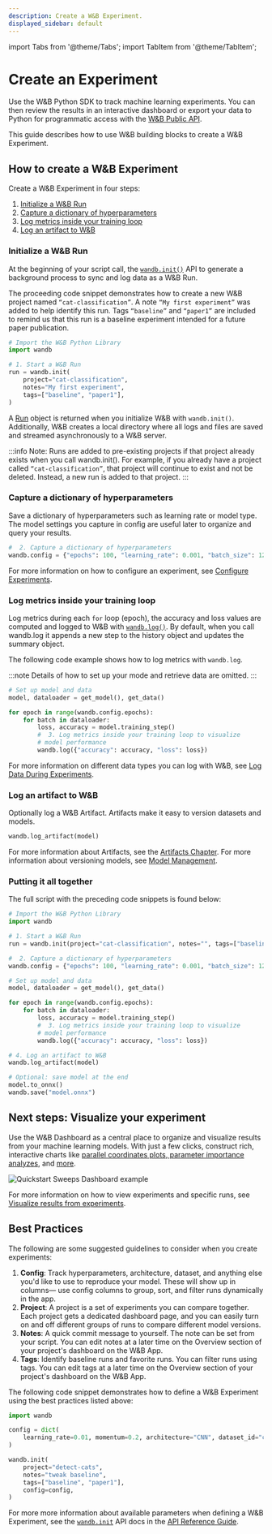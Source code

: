 ```yaml
---
description: Create a W&B Experiment.
displayed_sidebar: default
---
```

import Tabs from '@theme/Tabs';
import TabItem from '@theme/TabItem';

# Create an Experiment

<head>
  <title>Start a W&B Experiment</title>
</head>

Use the W&B Python SDK to track machine learning experiments. You can then review the results in an interactive dashboard or export your data to Python for programmatic access with the [W&B Public API](../../ref/python/public-api/README.md).

This guide describes how to use W&B building blocks to create a W&B Experiment. 

## How to create a W&B Experiment

Create a W&B Experiment in four steps:

1. [Initialize a W&B Run](#initialize-a-wb-run)
2. [Capture a dictionary of hyperparameters](#capture-a-dictionary-of-hyperparameters)
3. [Log metrics inside your training loop](#log-metrics-inside-your-training-loop)
4. [Log an artifact to W&B](#log-an-artifact-to-wb)

### Initialize a W&B Run
At the beginning of your script call, the [`wandb.init()`](../../ref/python/init.md) API to generate a background process to sync and log data as a W&B Run. 

The proceeding code snippet demonstrates how to create a new W&B project named `“cat-classification”`. A note `“My first experiment”` was added to help identify this run. Tags `“baseline”` and `“paper1”` are included to remind us that this run is a baseline experiment intended for a future paper publication.

```python
# Import the W&B Python Library
import wandb

# 1. Start a W&B Run
run = wandb.init(
    project="cat-classification",
    notes="My first experiment",
    tags=["baseline", "paper1"],
)
```
A [Run](../../ref/python/run.md) object is returned when you initialize W&B with `wandb.init()`. Additionally, W&B creates a local directory where all logs and files are saved and streamed asynchronously to a W&B server.

:::info
Note: Runs are added to pre-existing projects if that project already exists when you call wandb.init().  For example, if you already have a project called `“cat-classification”`, that project will continue to exist and not be deleted. Instead, a new run is added to that project.
:::

### Capture a dictionary of hyperparameters
Save a dictionary of hyperparameters such as learning rate or model type. The model settings you capture in config are useful later to organize and query your results.

```python
#  2. Capture a dictionary of hyperparameters
wandb.config = {"epochs": 100, "learning_rate": 0.001, "batch_size": 128}
```
For more information on how to configure an experiment, see [Configure Experiments](./config.md).

### Log metrics inside your training loop
Log metrics during each `for` loop (epoch), the accuracy and loss values are computed and logged to W&B with [`wandb.log()`](../../ref/python/log.md). By default, when you call wandb.log it appends a new step to the history object and updates the summary object.

The following code example shows how to log metrics with `wandb.log`.

:::note
Details of how to set up your mode and retrieve data are omitted. 
:::

```python
# Set up model and data
model, dataloader = get_model(), get_data()

for epoch in range(wandb.config.epochs):
    for batch in dataloader:
        loss, accuracy = model.training_step()
        #  3. Log metrics inside your training loop to visualize
        # model performance
        wandb.log({"accuracy": accuracy, "loss": loss})
```
For more information on different data types you can log with W&B, see [Log Data During Experiments](./log/intro.md).

### Log an artifact to W&B 
Optionally log a W&B Artifact. Artifacts make it easy to version datasets and models. 
```python
wandb.log_artifact(model)
```
For more information about Artifacts, see the [Artifacts Chapter](../artifacts/intro.md). For more information about versioning models, see [Model Management](../models/intro.md).


### Putting it all together
The full script with the preceding code snippets is found below:
```python
# Import the W&B Python Library
import wandb

# 1. Start a W&B Run
run = wandb.init(project="cat-classification", notes="", tags=["baseline", "paper1"])

#  2. Capture a dictionary of hyperparameters
wandb.config = {"epochs": 100, "learning_rate": 0.001, "batch_size": 128}

# Set up model and data
model, dataloader = get_model(), get_data()

for epoch in range(wandb.config.epochs):
    for batch in dataloader:
        loss, accuracy = model.training_step()
        #  3. Log metrics inside your training loop to visualize
        # model performance
        wandb.log({"accuracy": accuracy, "loss": loss})

# 4. Log an artifact to W&B
wandb.log_artifact(model)

# Optional: save model at the end
model.to_onnx()
wandb.save("model.onnx")
```

## Next steps: Visualize your experiment 
Use the W&B Dashboard as a central place to organize and visualize results from your machine learning models. With just a few clicks, construct rich, interactive charts like [parallel coordinates plots](../app/features/panels/parallel-coordinates.md),[ parameter importance analyzes](../app/features/panels/parameter-importance.md), and [more](../app/features/panels/intro.md).

![Quickstart Sweeps Dashboard example](/images/sweeps/quickstart_dashboard_example.png)

For more information on how to view experiments and specific runs, see [Visualize results from experiments](./app.md).


## Best Practices
The following are some suggested guidelines to consider when you create experiments:

1. **Config**: Track hyperparameters, architecture, dataset, and anything else you'd like to use to reproduce your model. These will show up in columns— use config columns to group, sort, and filter runs dynamically in the app.
2. **Project**: A project is a set of experiments you can compare together. Each project gets a dedicated dashboard page, and you can easily turn on and off different groups of runs to compare different model versions.
3. **Notes**: A quick commit message to yourself. The note can be set from your script. You can edit notes at a later time on the Overview section of your project's dashboard on the W&B App.
4. **Tags**: Identify baseline runs and favorite runs. You can filter runs using tags. You can edit tags at a later time on the Overview section of your project's dashboard on the W&B App.

The following code snippet demonstrates how to define a W&B Experiment using the best practices listed above:

```python
import wandb

config = dict(
    learning_rate=0.01, momentum=0.2, architecture="CNN", dataset_id="cats-0192"
)

wandb.init(
    project="detect-cats",
    notes="tweak baseline",
    tags=["baseline", "paper1"],
    config=config,
)
```

For more more information about available parameters when defining a W&B Experiment, see the [`wandb.init`](../../ref/python/init.md) API docs in the [API Reference Guide](../../ref/python/README.md).
